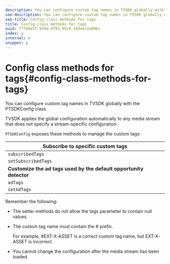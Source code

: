 ```yaml
---
description: You can configure custom tag names in TVSDK globally with the PTSDKConfig class.
seo-description: You can configure custom tag names in TVSDK globally with the PTSDKConfig class.
seo-title: Config class methods for tags
title: Config class methods for tags
uuid: f77ebe5f-934a-4795-95c6-18deec2a89bc
index: y
internal: n
snippet: y
---
```


# Config class methods for tags{#config-class-methods-for-tags}

You can configure custom tag names in TVSDK globally with the PTSDKConfig class.

TVSDK applies the global configuration automatically to any media stream that does not specify a stream-specific configuration.

`PTSDKConfig` exposes these methods to manage the custom tags:  

| **Subscribe to specific custom tags** |
|---|
| `subscribedTags`  | Retrieves the current list of subscribed tags.  |
| `setSubscribedTags`  | Sets the list of subscribed tags that will be exposed to the application.  |
| **Customize the ad tags used by the default opportunity detector** |
|  `adTags`  | Retrieves the current list of ad tags.  |
|  `setAdTags`  | Sets the list of ad tags that will be used by default opportunity generator.  |

Remember the following:

* The setter methods do not allow the tags parameter to contain null values. 
* The custom tag name must contain the # prefix.

  For example, #EXT-X-ASSET is a correct custom tag name, but EXT-X-ASSET is incorrect. 
* You cannot change the configuration after the media stream has been loaded.


